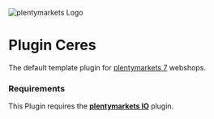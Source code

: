![plentymarkets Logo](http://www.plentymarkets.eu/layout/pm/images/logo/plentymarkets-logo.jpg)
# Plugin Ceres
The default template plugin for [plentymarkets 7](https://www.plentymarkets.eu/tour/) webshops.

### Requirements
This Plugin requires the **[plentymarkets IO](https://github.com/plentymarkets/plugin-io)** plugin.

